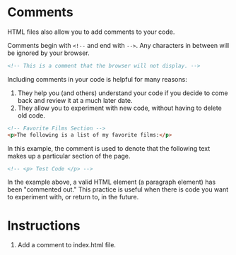 Comments
========

HTML files also allow you to add comments to your code.

Comments begin with `<!--` and end with `-->`. Any characters in between will be ignored by your browser.
````html
<!-- This is a comment that the browser will not display. -->
````

Including comments in your code is helpful for many reasons:

1.  They help you (and others) understand your code if you decide to come back and review it at a much later date.
2.  They allow you to experiment with new code, without having to delete old code.
````html
<!-- Favorite Films Section -->
<p>The following is a list of my favorite films:</p>
````

In this example, the comment is used to denote that the following text makes up a particular section of the page.
````html
<!-- <p> Test Code </p> -->
````
In the example above, a valid HTML element (a paragraph element) has been "commented out." This practice is useful when there is code you want to experiment with, or return to, in the future.

# Instructions

1. Add a comment to index.html file.